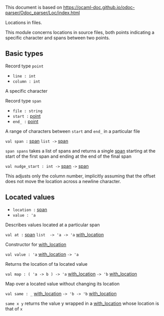 This document is based on https://ocaml-doc.github.io/odoc-parser/Odoc_parser/Loc/index.html

Locations in files.

This module concerns locations in source files, both points indicating a specific
    character and spans between two points.

## Basic types

<a id="point"></a>
Record type `point`

  - `line : int`
  - `column : int`

A specific character

<a id="span"></a>
Record type `span`

  - `file : string`
  - `start :` [point][]
  - `end_ :` [point][]

A range of characters between `start` and `end_` in a particular file

`val span :` [span][] `list ->` [span][]

`span spans` takes a list of spans and returns a single [span][] starting at the start of the first span and ending at the end of the final span

`val nudge_start : int ->` [span][] `->` [span][]

This adjusts only the column number, implicitly assuming that the offset does not move the location across a newline character.

## Located values

<!-- ##### Record type `+'a with_location` {#with_location} -->
<a id="with_location"></a>

  - `location :` [span][]
  - `value : 'a`

Describes values located at a particular span

`val at :` [span][] `list  -> 'a -> 'a` [with_location][]

Constructor for [with_location][]

`val value : 'a` [with_location][] `-> 'a`

Returns the location of ta located value

`val map : ( 'a -> b ) -> 'a` [with_location][] `-> 'b` [with_location][]

Map over a located value without changing its location

`val same : _` [with_location][] `-> 'b -> 'b` [with_location][]

`same x y` returns the value y wrapped in a [with_location][] whose location is that of `x`

[point]: #point
[span]: #span
[with_location]: #with_location
